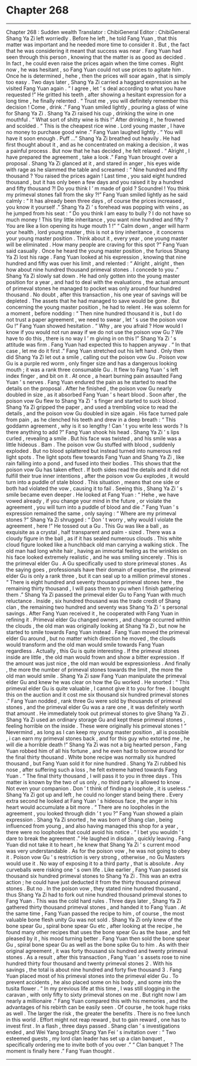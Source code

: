 
# Chapter 268


---

Chapter 268 : Sudden wealth
Translator :
ChibiGeneral
Editor :
ChibiGeneral
Shang Ya Zi left worriedly .
Before he left , he told Fang Yuan , that this matter was important and he needed more time to consider it .
But , the fact that he was considering it meant that success was near .
Fang Yuan had seen through this person , knowing that the matter is as good as decided . In fact , he could even raise the prices again when the time comes .
Right now , he was hesitant , so Fang Yuan could not use prices to agitate him .
Once he is determined , hehe , then the prices will soar again , that is simply too easy .
Two days later , Shang Ya Zi carried a haggard expression as he visited Fang Yuan again .
“ I agree , let ’ s deal according to what you have requested !” He gritted his teeth , after showing a hesitant expression for a long time , he finally relented .
“ Trust me , you will definitely remember this decision ! Come , drink .” Fang Yuan smiled lightly , pouring a glass of wine for Shang Ya Zi .
Shang Ya Zi raised his cup , drinking the wine in one mouthful .
“ What sort of shitty wine is this !” After drinking it , he frowned and scolded .
“ This is the cheapest rice wine . Lord young master , I have no money to purchase good wine .” Fang Yuan laughed lightly .
“ You will have it soon enough .
Puff
…” Shang Ya Zi breathed out heavily .
He had first thought about it , and as he concentrated on making a decision , it was a painful process . But now that he has decided , he felt relaxed .
“ Alright , I have prepared the agreement , take a look .” Fang Yuan brought over a proposal .
Shang Ya Zi glanced at it , and stared in anger , his eyes wide with rage as he slammed the table and screamed : “ Nine hundred and fifty thousand ? You raised the prices again ! Last time , you said eight hundred thousand , but it has only been a few days and you raised it by a hundred and fifty thousand ?! Do you think I ’ m made of gold ? Scoundrel ! You think my primeval stones fall from the sky ?!”
Fang Yuan smiled lightly as he said calmly : “ It has already been three days , of course the prices increased , you know it yourself .”
Shang Ya Zi ’ s forehead was popping with veins , as he jumped from his seat : “ Do you think I am easy to bully ? I do not have so much money ! This tiny little inheritance , you want nine hundred and fifty ?
You are like a lion opening its huge mouth
1
!”
“ Calm down , anger will harm your health , lord young master , this is not a tiny inheritance , it concerns your young master position . Think about it , every year , one young master will be eliminated . How many people are craving for this spot ?” Fang Yuan said casually .
Once he heard the young master position , the furious Shang Ya Zi lost his rage .
Fang Yuan looked at his expression , knowing that nine hundred and fifty was over his limit , and relented : “ Alright , alright , then how about nine hundred thousand primeval stones . I concede to you .”
Shang Ya Zi slowly sat down .
He had only gotten into the young master position for a year , and had to deal with the evaluations , the actual amount of primeval stones he managed to pocket was only around four hundred thousand .
No doubt , after this transaction , his one year of savings will be depleted . The assets that he had managed to save would be gone .
But concerning the young master position , he had to relent .
He was solemn for a moment , before nodding : “ Then nine hundred thousand it is , but I do not trust a paper agreement , we need to swear , let ’ s use the poison vow Gu !”
Fang Yuan showed hesitation .
“ Why , are you afraid ? How would I know if you would not run away if we do not use the poison vow Gu ? We have to do this , there is no way I ’ m giving in on this !” Shang Ya Zi ’ s attitude was firm .
Fang Yuan had expected this to happen anyway .
“ In that case , let me do it first .” Fang Yuan stretched out his left hand .
Only then did Shang Ya Zi let out a smile , calling out the poison vow Gu .
Poison vow Gu is a purple red worm , only finger size and has a dangerous looking mouth ; it was a rank three consumable Gu .
It flew to Fang Yuan ’ s left index finger , and bit on it .
At once , a heart burning pain assaulted Fang Yuan ’ s nerves .
Fang Yuan endured the pain as he started to read the details on the proposal . After he finished , the poison vow Gu nearly doubled in size , as it absorbed Fang Yuan ’ s heart blood .
Soon after , the poison vow Gu flew to Shang Ya Zi ’ s finger and started to suck blood .
Shang Ya Zi gripped the paper , and used a trembling voice to read the details , and the poison vow Gu doubled in size again .
His face turned pale from pain , as he clenched his teeth and drew in a deep breath : “ This goddamn agreement , why is it so lengthy ! Can ’ t you write less words ? Is there anything to add ?”
Fang Yuan shook his head .
Shang Ya Zi ’ s lips curled , revealing a smile . But his face was twisted , and his smile was a little hideous .
Bam .
The poison vow Gu stuffed with blood , suddenly exploded .
But no blood splattered but instead turned into numerous red light spots .
The light spots flew towards Fang Yuan and Shang Ya Zi , like rain falling into a pond , and fused into their bodies .
This shows that the poison vow Gu has taken effect .
If both sides read the details and it did not fulfill their true inner intentions , after the poison vow Gu explodes , it would turn into a puddle of stale blood . This situation , means that one side or both had violated the vow , causing it to fail .
Seeing this , Shang Ya Zi ’ s smile became even deeper .
He looked at Fang Yuan : “ Hehe , we have vowed already , if you change your mind in the future , or violate the agreement , you will turn into a puddle of blood and die .”
Fang Yuan ’ s expression remained the same , only saying : “ Where are my primeval stones ?”
Shang Ya Zi shrugged : “ Don ’ t worry , why would I violate the agreement , here !”
He tossed out a Gu .
This Gu was like a ball , as exquisite as a crystal , half transparent and palm - sized . There was a cloudy figure in the ball , as if it has sealed numerous clouds .
This white cloud figure looked like a hunchback old man carrying a walking stick .
The old man had long white hair , having an immortal feeling as the wrinkles on his face looked extremely realistic , and he was smiling sincerely .
This is the primeval elder Gu .
A Gu specifically used to store primeval stones .
As the saying goes ,
professionals have their domain of expertise
, the primeval elder Gu is only a rank three , but it can seal up to a million primeval stones .
“ There is eight hundred and seventy thousand primeval stones here , the remaining thirty thousand , I will pass them to you when I finish gathering them .” Shang Ya Zi passed the primeval elder Gu to Fang Yuan with much reluctance .
Inside , six hundred thousand was the trade credit of Shang clan , the remaining two hundred and seventy was Shang Ya Zi ’ s personal savings .
After Fang Yuan received it , he cooperated with Fang Yuan in refining it .
Primeval elder Gu changed owners , and change occurred within the clouds , the old man was originally looking at Shang Ya Zi , but now he started to smile towards Fang Yuan instead .
Fang Yuan moved the primeval elder Gu around , but no matter which direction he moved , the clouds would transform and the old man would smile towards Fang Yuan regardless .
Actually , this Gu is quite interesting .
If the primeval stones inside are little , the old man would frown and show a bitter expression . If the amount was just nice , the old man would be expressionless . And finally , the more the number of primeval stones towards the limit , the more the old man would smile .
Shang Ya Zi saw Fang Yuan manipulate the primeval elder Gu and knew he was clear on how the Gu worked .
He snorted : “ This primeval elder Gu is quite valuable , I cannot give it to you for free . I bought this on the auction and it cost me six thousand six hundred primeval stones .”
Fang Yuan nodded , rank three Gu were sold by thousands of primeval stones , and the primeval elder Gu was a rare one , it was definitely worth that amount .
He immediately took out primeval stones to give Shang Ya Zi .
Shang Ya Zi used an ordinary storage Gu and kept these primeval stones , feeling horrible on the inside .
These were originally his primeval stones !
“ Nevermind , as long as I can keep my young master position , all is possible , i can earn my primeval stones back , and for this guy who extorted me , he will die a horrible death !”
Shang Ya Zi was not a big hearted person , Fang Yuan robbed him of all his fortune , and he even had to borrow around for the final thirty thousand .
White bone recipe was normally six hundred thousand , but Fang Yuan sold it for nine hundred .
Shang Ya Zi rubbed his nose , after suffering such a loss , he felt extreme hatred towards Fang Yuan .
“ The final thirty thousand , I will pass it to you in three days . This matter is known by the two of us only , no third party is allowed to know . Not even your companion . Don ’ t think of finding a loophole , it is useless .” Shang Ya Zi got up and left , he could no longer stand being there .
Every extra second he looked at Fang Yuan ’ s hideous face , the anger in his heart would accumulate a bit more .
“ There are no loopholes in the agreement , you looked through didn ’ t you ?” Fang Yuan showed a plain expression .
Shang Ya Zi snorted , he was born of Shang clan , being influenced from young , and also having managed this shop for a year , there were no loopholes that could avoid his notice .
“ I bet you wouldn ’ t dare to break the agreement .” He laughed in disdain , quickly leaving .
Fang Yuan did not take it to heart , he knew that Shang Ya Zi ’ s current mood was very understandable .
As for the poison vow , he was not going to obey it .
Poison vow Gu ’ s restriction is very strong , otherwise , no Gu Masters would use it .
No way of exposing it to a third party , that is absolute . Any curveballs were risking one ’ s own life .
Like earlier , Fang Yuan passed six thousand six hundred primeval stones to Shang Ya Zi .
This was an extra action ; he could have just deducted it from the thirty thousand primeval stones .
But no .
In the poison vow , they stated nine hundred thousand , thus Shang Ya Zi had to fork out nine hundred thousand primeval stones to Fang Yuan .
This was the cold hard rules .
Three days later , Shang Ya Zi gathered thirty thousand primeval stones , and handed it to Fang Yuan .
At the same time , Fang Yuan passed the recipe to him , of course , the most valuable bone flesh unity Gu was not sold .
Shang Ya Zi only knew of the bone spear Gu , spiral bone spear Gu etc , after looking at the recipe , he found many other recipes that uses the bone spear Gu as the base , and felt pleased by it , his mood turning better .
Fang Yuan then sold the bone spear Gu , spiral bone spear Gu as well as the bone spike Gu to him .
As with their original agreement , it was forty thousand six hundred and twenty primeval stones .
As a result , after this transaction , Fang Yuan ’ s assets rose to nine hundred thirty four thousand and twenty primeval stones
2
. With his savings , the total is about nine hundred and forty five thousand
3
.
Fang Yuan placed most of his primeval stones into the primeval elder Gu . To prevent accidents , he also placed some on his body , and some into the tusita flower .
“ In my previous life at this time , I was still slogging in the caravan , with only fifty to sixty primeval stones on me . But right now I am nearly a millionaire .”
Fang Yuan compared this with his memories , and the advantages of his rebirth can be easily seen .
Of course , he took huge risks as well .
The larger the risk , the greater the benefits . There is no free lunch in this world . Effort might not reap reward , but to gain reward , one has to invest first .
In a flash , three days passed .
Shang clan ’ s investigations ended , and Wei Yang brought Shang Yan Fei ’ s invitation over : “ Two esteemed guests , my lord clan leader has set up a clan banquet , specifically ordering me to invite both of you over .”
“ Clan banquet ? The moment is finally here .” Fang Yuan thought .

---

